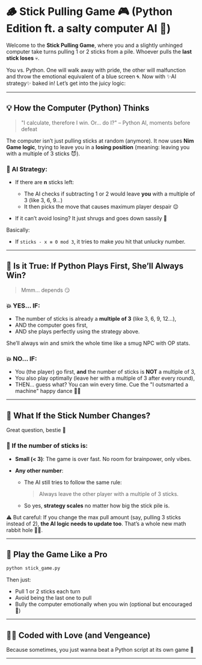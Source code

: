 # 🪵 Stick Pulling Game 🎮 (Python Edition ft. a salty computer AI 🤖)

Welcome to the **Stick Pulling Game**, where you and a slightly unhinged computer take turns pulling 1 or 2 sticks from a pile. Whoever pulls the **last stick loses** 💀.

You vs. Python. One will walk away with pride, the other will malfunction and throw the emotional equivalent of a blue screen 🌀.
Now with ✨AI strategy✨ baked in! Let’s get into the juicy logic:

---

## 💡 How the Computer (Python) Thinks

> "I calculate, therefore I win. Or… do I?" – Python AI, moments before defeat

The computer isn’t just pulling sticks at random (anymore). It now uses **Nim Game logic**, trying to leave you in a **losing position** (meaning: leaving you with a multiple of 3 sticks 😈).

### 🎯 AI Strategy:

* If there are **n** sticks left:

  * The AI checks if subtracting 1 or 2 would leave **you** with a multiple of 3 (like 3, 6, 9…)
  * It then picks the move that causes maximum player despair 😌
* If it can’t avoid losing? It just shrugs and goes down sassily 💅

Basically:

* If `sticks - x ≡ 0 mod 3`, it tries to make *you* hit that unlucky number.

---

## 🧠 Is it True: If Python Plays First, She’ll Always Win?

> Mmm… depends 😏

### 💥 YES… IF:

* The number of sticks is already a **multiple of 3** (like 3, 6, 9, 12...),
* AND the computer goes first,
* AND she plays perfectly using the strategy above.

She’ll always win and smirk the whole time like a smug NPC with OP stats.

### 💥 NO… IF:

* You (the player) go first, **and** the number of sticks is **NOT** a multiple of 3,
* You also play optimally (leave her with a multiple of 3 after every round),
* THEN… guess what? You can win every time.
  Cue the "I outsmarted a machine" happy dance 💃🤖

---

## 🔄 What If the Stick Number Changes?

Great question, bestie 💅

### 🔢 If the number of sticks is:

* **Small (< 3)**: The game is over fast. No room for brainpower, only vibes.
* **Any other number**:

  * The AI still tries to follow the same rule:

    > Always leave the other player with a multiple of 3 sticks.
  * So yes, **strategy scales** no matter how big the stick pile is.

⚠️ But careful:
If you change the max pull amount (say, pulling 3 sticks instead of 2), **the AI logic needs to update too**. That’s a whole new math rabbit hole 🧠🐇.

---

## 🐣 Play the Game Like a Pro

```bash
python stick_game.py
```

Then just:

* Pull 1 or 2 sticks each turn
* Avoid being the last one to pull
* Bully the computer emotionally when you win (optional but encouraged 💅)

---

## 👩‍💻 Coded with Love (and Vengeance)

Because sometimes, you just wanna beat a Python script at its own game 🫶

---
